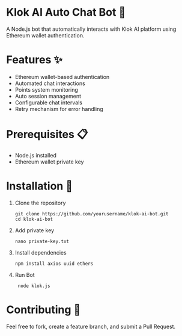 # Klok AI Auto Chat Bot 🤖
A Node.js bot that automatically interacts with Klok AI platform using Ethereum wallet authentication.

# Features ✨
 - Ethereum wallet-based authentication
 - Automated chat interactions
 - Points system monitoring
 - Auto session management
 - Configurable chat intervals
 - Retry mechanism for error handling

# Prerequisites 📋
 - Node.js installed
 - Ethereum wallet private key

# Installation 🚀
1. Clone the repository
   ```
   git clone https://github.com/yourusername/klok-ai-bot.git
   cd klok-ai-bot
2. Add private key
   ```
   nano private-key.txt
3. Install dependencies
   ```
   npm install axios uuid ethers
4. Run Bot
   ```
    node klok.js
# Contributing 🤝
Feel free to fork, create a feature branch, and submit a Pull Request.
